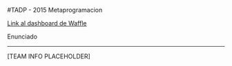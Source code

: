 #TADP - 2015 Metaprogramacion


[Link al dashboard de Waffle](https://waffle.io/TAdP-Grupo3/Tp1-Metaprogramacion/join)

Enunciado

--------
 [TEAM INFO PLACEHOLDER]

